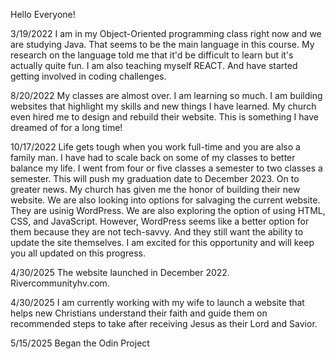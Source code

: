 Hello Everyone!

3/19/2022 I am in my Object-Oriented programming class right now and we are studying Java. That seems to be the main language in this course.
     My research on the language told me that it'd be difficult to learn but it's actually quite fun.
     I am also teaching myself REACT. And have started getting involved in coding challenges.

8/20/2022 My classes are almost over. I am learning so much. I am building websites that highlight my skills and new things I have learned. My church even hired me to design and rebuild their website. This is something I have dreamed of for a long time!

10/17/2022 Life gets tough when you work full-time and you are also a family man. I have had to scale back on some of my classes to better balance my life. I went from four or five classes a semester to two classes a semester. This will push my graduation date to December 2023. On to greater news. My church has given me the honor of building their new website. We are also looking into options for salvaging the current website. They are usinig WordPress. We are also exploring the option of using HTML, CSS, and JavaScript. However, WordPress seems like a better option for them because they are not tech-savvy. And they still want the ability to update the site themselves. I am excited for this opportunity and will keep you all updated on this progress.

4/30/2025 The website launched in December 2022. Rivercommunityhv.com.

4/30/2025
I am currently working with my wife to launch a website that helps new Christians understand their faith and guide them on recommended steps to take after receiving Jesus as their Lord and Savior.

5/15/2025
Began the Odin Project
